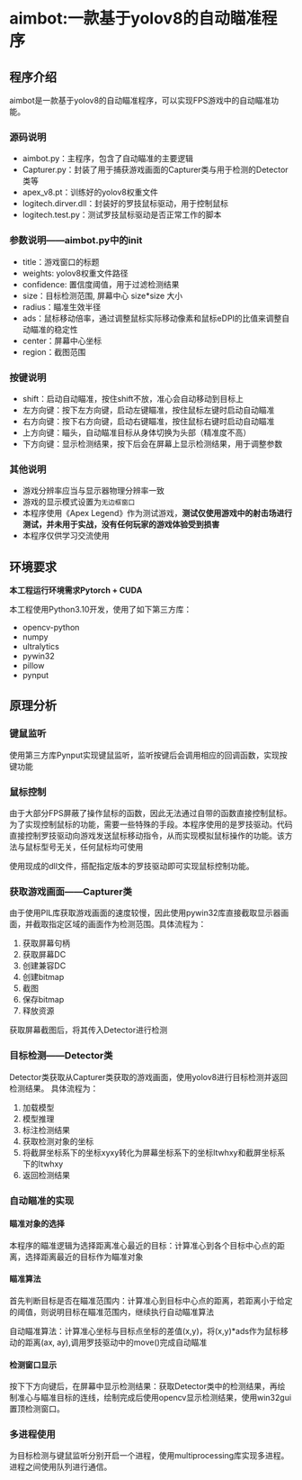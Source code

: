 # aimbot:一款基于yolov8的自动瞄准程序

## 程序介绍
aimbot是一款基于yolov8的自动瞄准程序，可以实现FPS游戏中的自动瞄准功能。

### 源码说明  
- aimbot.py：主程序，包含了自动瞄准的主要逻辑  
- Capturer.py：封装了用于捕获游戏画面的Capturer类与用于检测的Detector类等  
- apex_v8.pt：训练好的yolov8权重文件  
- logitech.dirver.dll：封装好的罗技鼠标驱动，用于控制鼠标
- logitech.test.py：测试罗技鼠标驱动是否正常工作的脚本

### 参数说明——aimbot.py中的init
- title：游戏窗口的标题
- weights: yolov8权重文件路径
- confidence: 置信度阈值，用于过滤检测结果
- size：目标检测范围, 屏幕中心 size*size 大小
- radius：瞄准生效半径
- ads：鼠标移动倍率，通过调整鼠标实际移动像素和鼠标eDPI的比值来调整自动瞄准的稳定性
- center：屏幕中心坐标
- region：截图范围

### 按键说明
- shift：启动自动瞄准，按住shift不放，准心会自动移动到目标上
- 左方向键：按下左方向键，启动左键瞄准，按住鼠标左键时启动自动瞄准
- 右方向键：按下右方向键，启动右键瞄准，按住鼠标右键时启动自动瞄准
- 上方向键：瞄头，自动瞄准目标从身体切换为头部（精准度不高）
- 下方向键：显示检测结果，按下后会在屏幕上显示检测结果，用于调整参数


### 其他说明
- 游戏分辨率应当与显示器物理分辨率一致
- 游戏的显示模式设置为`无边框窗口`
- 本程序使用《Apex Legend》作为测试游戏，**测试仅使用游戏中的射击场进行测试，并未用于实战，没有任何玩家的游戏体验受到损害**
- 本程序仅供学习交流使用

## 环境要求

**本工程运行环境需求Pytorch + CUDA**

本工程使用Python3.10开发，使用了如下第三方库：
- opencv-python
- numpy
- ultralytics
- pywin32
- pillow
- pynput

## 原理分析

### 键鼠监听
使用第三方库Pynput实现键鼠监听，监听按键后会调用相应的回调函数，实现按键功能


### 鼠标控制
由于大部分FPS屏蔽了操作鼠标的函数，因此无法通过自带的函数直接控制鼠标。为了实现控制鼠标的功能，需要一些特殊的手段。本程序使用的是罗技驱动。代码直接控制罗技驱动向游戏发送鼠标移动指令，从而实现模拟鼠标操作的功能。该方法与鼠标型号无关，任何鼠标均可使用

使用现成的dll文件，搭配指定版本的罗技驱动即可实现鼠标控制功能。

### 获取游戏画面——Capturer类
由于使用PIL库获取游戏画面的速度较慢，因此使用pywin32库直接截取显示器画面，并截取指定区域的画面作为检测范围。具体流程为：
1. 获取屏幕句柄
2. 获取屏幕DC
3. 创建兼容DC
4. 创建bitmap
5. 截图
6. 保存bitmap
7. 释放资源

获取屏幕截图后，将其传入Detector进行检测

### 目标检测——Detector类
Detector类获取从Capturer类获取的游戏画面，使用yolov8进行目标检测并返回检测结果。 具体流程为：
1. 加载模型
2. 模型推理
3. 标注检测结果
4. 获取检测对象的坐标
5. 将截屏坐标系下的坐标xyxy转化为屏幕坐标系下的坐标ltwhxy和截屏坐标系下的ltwhxy
6. 返回检测结果

### 自动瞄准的实现
#### 瞄准对象的选择
本程序的瞄准逻辑为选择距离准心最近的目标：计算准心到各个目标中心点的距离，选择距离最近的目标作为瞄准对象

#### 瞄准算法
首先判断目标是否在瞄准范围内：计算准心到目标中心点的距离，若距离小于给定的阈值，则说明目标在瞄准范围内，继续执行自动瞄准算法

自动瞄准算法：计算准心坐标与目标点坐标的差值(x,y)，将(x,y)*ads作为鼠标移动的距离(ax, ay),调用罗技驱动中的move()完成自动瞄准

#### 检测窗口显示
按下下方向键后，在屏幕中显示检测结果：获取Detector类中的检测结果，再绘制准心与瞄准目标的连线，绘制完成后使用opencv显示检测结果，使用win32gui置顶检测窗口。

### 多进程使用
为目标检测与键鼠监听分别开启一个进程，使用multiprocessing库实现多进程。进程之间使用队列进行通信。


